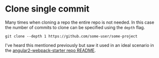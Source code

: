 Clone single commit
===================

Many times when cloning a repo the entire repo is not needed. In this case the number of commits to
clone can be specified using the `depth` flag.

```
git clone --depth 1 https://github.com/some-user/some-project
```

I've heard this mentioned previously but saw it used in an ideal scenario in the [angular2-webpack-starter repo README](https://github.com/AngularClass/angular2-webpack-starter).
